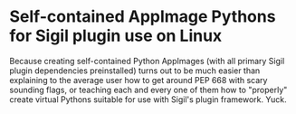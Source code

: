 Self-contained AppImage Pythons for Sigil plugin use on Linux
============

Because creating self-contained Python AppImages (with all primary Sigil plugin dependencies preinstalled) turns out to be much easier than explaining to the average user how to get around PEP 668 with scary sounding flags, or teaching each and every one of them how to "properly" create virtual Pythons suitable for use with Sigil's plugin framework. Yuck.
